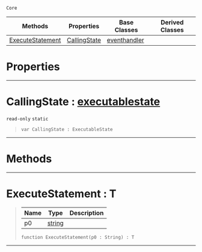  `Core`

|Methods|Properties|Base Classes|Derived Classes|
|---|---|---|---|
|[ ExecuteStatement](https://github.com/zeroengineteam/ZeroDocs/blob/master/code_reference/zilch_base_types/executablestate.markdown#executestatement-zero-en)|[ CallingState](https://github.com/zeroengineteam/ZeroDocs/blob/master/code_reference/zilch_base_types/executablestate.markdown#callingstate-zero-engine)|[eventhandler](https://github.com/zeroengineteam/ZeroDocs/blob/master/code_reference/zilch_base_types/eventhandler.markdown)| |


 #  Properties


---  
 #  CallingState : [executablestate](https://github.com/zeroengineteam/ZeroDocs/blob/master/code_reference/zilch_base_types/executablestate.markdown)

 `read-only` `static`

> 
> ``` lang=cpp, name=Zilch
> var CallingState : ExecutableState


---  
 #  Methods


---  
 #  ExecuteStatement : T

> 
> |Name|Type|Description|
> |---|---|---|
> |p0|[string](https://github.com/zeroengineteam/ZeroDocs/blob/master/code_reference/zilch_base_types/string.markdown)| |
> ``` lang=cpp, name=Zilch
> function ExecuteStatement(p0 : String) : T
> ``` 


---  
 

 